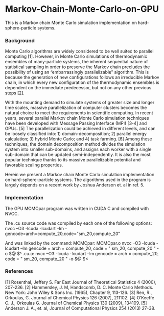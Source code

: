 # Markov-Chain-Monte-Carlo-on-GPU
This is a Markov chain Monte Carlo simulation implementation on hard-sphere-particle systems.

### Background ###
Monte Carlo algorithms are widely considered to be well suited to parallel computing [1]. However, in Monte Carlo simulations of thermodynamic ensembles of many-particle systems, the inherent sequential nature of statistical sampling in order to preserve the Markov chain precludes the possibility of using an “embarrassingly parallelizable” algorithm. This is because the generation of new configurations follows an irreducible Markov chain, in which every new configuration of the thermodynamic ensembles is dependent on the immediate predecessor, but not on any other previous steps [2].

With the mounting demand to simulate systems of greater size and longer time scales, massive parallelization of computer clusters becomes the natural choice to meet the requirements in scientific computing. In recent years, several parallel Markov chain Monte Carlo simulation techniques have been developed with Message Passing Interface (MPI) [3-4] and GPUs. [5] The parallelization could be achieved in different levels, and can be loosely classified into: 1) domain-decomposition; 2) parallel energy calculation; 3) hybrid Monte Carlo; and 4) task farming. [6] Among these techniques, the domain decomposition method divides the simulation system into smaller sub-domains, and assigns each worker with a single sub-domain that can be updated semi-independently. It is also the most popular technique thanks to its massive parallelizable potential and favorable scaling properties.

Herein we present a Markov chain Monte Carlo simulation implementation on hard-sphere-particle systems. The algorithms used in the program is largely depends on a recent work by Joshua Anderson et. al in ref. 5.

### Implementation ###
The GPU MCMCpar program was written in CUDA C and compiled with NVCC.

The .cu source code was compiled by each one of the following options:
nvcc –O3 -lcuda -lcudart –lm -gencode=arch=compute_20,code=\"sm_20,compute_20\"

And was linked by the command:
MCMCpar: MCMCpar.o
nvcc –O3 -lcuda -lcudart –lm gencode = arch = compute_20, code = \" sm_20, compute_20 \" -o $@ $^
.cu.o:
nvcc –O3 -lcuda -lcudart –lm gencode = arch = compute_20, code = \" sm_20, compute_20 \" -o $@ $<

### References ###
[1] Rosenthal, Jeffery S. Far East Journal of Theoretical Statistics 4 (2000), 207-236.
[2] Hammersley, J. M, Handscomb, D. C. Monte Carlo Methods. New York: John Wiley & Sons Inc. (1965), Chapter 9, 113-126.
[3] Ren, R., Orkoulas, G. Journal of Chemical Physics 126 (2007), 211102.
[4] O’Keeffe C. J., Orkoulas G. Journal of Chemical Physics 130 (2009), 134109.
[5] Anderson J. A., et. al, Journal of Computational Physics 254 (2013) 27-38.
